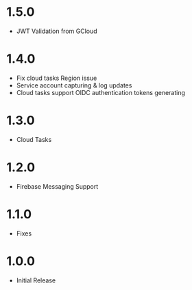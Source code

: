 # 1.5.0 
* JWT Validation from GCloud

# 1.4.0
* Fix cloud tasks Region issue
* Service account capturing & log updates
* Cloud tasks support OIDC authentication tokens generating

# 1.3.0
* Cloud Tasks

# 1.2.0
* Firebase Messaging Support

# 1.1.0
* Fixes

# 1.0.0
* Initial Release